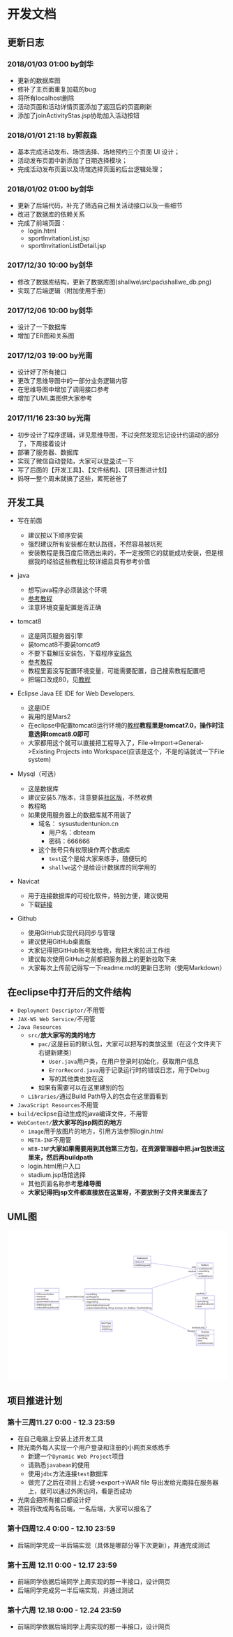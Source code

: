 # 开发文档

## 更新日志

### 2018/01/03 01:00 by剑华
- 更新的数据库图
- 修补了主页面重复加载的bug
- 将所有localhost删除
- 活动页面和活动详情页面添加了返回后的页面刷新
- 添加了joinActivityStas.jsp协助加入活动按钮

### 2018/01/01 21:18 by郭叙森
- 基本完成活动发布、场馆选择、场地预约三个页面 UI 设计；
- 活动发布页面中新添加了日期选择模块；
- 完成活动发布页面以及场馆选择页面的后台逻辑处理；


### 2018/01/02 01:00 by剑华
- 更新了后端代码，补充了筛选自己相关活动接口以及一些细节
- 改进了数据库的依赖关系
- 完成了前端页面：
	- login.html
	- sportInvitationList.jsp
	- sportInvitationListDetail.jsp

### 2017/12/30 10:00 by剑华
- 修改了数据库结构，更新了数据库图(shallwe\src\pac\shallwe_db.png)
- 实现了后端逻辑（附加使用手册）

### 2017/12/06 10:00 by剑华
- 设计了一下数据库
- 增加了ER图和关系图

### 2017/12/03 19:00 by光南
- 设计好了所有接口
- 更改了思维导图中的一部分业务逻辑内容
- 在思维导图中增加了调用接口参考
- 增加了UML类图供大家参考

### 2017/11/16 23:30 by光南
- 初步设计了程序逻辑，详见思维导图，不过突然发现忘记设计约运动的部分了，下周接着设计
- 部署了服务器、数据库
- 实现了微信自动登陆，大家可以[登录](http://sysustudentunion.cn/shallwe/login.html)试一下
- 写了后面的【开发工具】、【文件结构】、【项目推进计划】
- 妈呀一整个周末就搞了这些，累死爸爸了

## 开发工具
- 写在前面
  - 建议按以下顺序安装
  - 强烈建议所有安装都在默认路径，不然容易被坑死
  - 安装教程是我百度后筛选出来的，不一定按照它的就能成功安装，但是根据我的经验这些教程比较详细且具有参考价值
- java
  - 想写java程序必须装这个环境
  - [参考教程](https://jingyan.baidu.com/article/bea41d43bef8fab4c41be67b.html)
  - 注意环境变量配置是否正确
- tomcat8
  - 这是网页服务器引擎
  - 装tomcat8不要装tomcat9
  - 不要下载解压安装包，下载程序[安装包](http://mirrors.hust.edu.cn/apache/tomcat/tomcat-8/v8.5.23/bin/apache-tomcat-8.5.23.exe)
  - [参考教程](https://jingyan.baidu.com/article/6b97984db791911ca2b0bfc4.html)
  - 教程里面没写配置环境变量，可能需要配置，自己搜索教程配置吧
  - 把端口改成80，见[教程](https://jingyan.baidu.com/article/9113f81b22d1802b3214c7c6.html)
- Eclipse Java EE IDE for Web Developers.
  - 这是IDE
  - 我用的是Mars2
  - 在eclipse中配置tomcat8运行环境的[教程](http://blog.csdn.net/shirenfeigui/article/details/7699996)**教程里是tomcat7.0，操作时注意选择tomcat8.0即可**
  - 大家都用这个就可以直接把工程导入了，File->Import->General->Existing Projects into Workspace(应该是这个，不是的话就试一下File system)
- Mysql（可选）
  - 这是数据库
  - 建议安装5.7版本，注意要装[社区版](https://dev.mysql.com/downloads/windows/installer/5.7.html)，不然收费
  - 教程略
  - 如果使用服务器上的数据库就不用装了
    - 域名：	sysustudentunion.cn
      - 用户名：dbteam
      - 密码：666666
    - 这个账号只有权限操作两个数据库
      - `test`这个是给大家来练手，随便玩的
      - `shallwe`这个是给设计数据库的同学用的
- Navicat
  - 用于连接数据库的可视化软件，特别方便，建议使用
  - 下载[链接](http://pan.baidu.com/s/1nvj5gsp)

- Github
  - 使用GitHub实现代码同步与管理
  - 建议使用GitHub桌面版
  - 大家记得把GitHub账号发给我，我把大家拉进工作组
  - 建议每次使用GitHub之前都把服务器上的更新拉取下来
  - 大家每次上传前记得写一下readme.md的更新日志哟（使用Markdown）

## 在eclipse中打开后的文件结构
- `Deployment Descriptor/`不用管
- `JAX-WS Web Service/`不用管
- `Java Resources`
  - `src/`**放大家写的类的地方**
    - `pac/`这是目前的默认包，大家可以把写的类放这里（在这个文件夹下右键新建类）
      - `User.java`用户类，在用户登录时初始化，获取用户信息
      - `ErrorRecord.java`用于记录运行时的错误日志，用于Debug
      - 写的其他类也放在这
    - 如果有需要可以在这里建别的包
  - `Libraries/`通过Build Path导入的包会在这里面看到
- `JavaScript Resources`不用管
- `build/`eclipse自动生成的java编译文件，不用管
- `WebContent/`**放大家写的jsp网页的地方**
  - `image`用于放图片的地方，引用方法参照login.html
  - `META-INF`不用管
  - `WEB-INF`**大家如果需要用到其他第三方包，在资源管理器中把.jar包放进这里来，然后再buildpath**
  - login.html用户入口
  - stadium.jsp场馆选择
  - 其他页面名称参考**思维导图**
  - **大家记得把jsp文件都直接放在这里呀，不要放到子文件夹里面去了**

## UML图
![image](https://github.com/sysudb/shallwe/raw/master/src/pac/uml.png)

## 项目推进计划
### 第十三周11.27 0:00 - 12.3 23:59
- 在自己电脑上安装上述开发工具
- 除光南外每人实现一个用户登录和注册的小网页来练练手
  - 新建一个`Dynamic Web Project`项目
  - 请熟悉`javabean`的使用
  - 使用`jdbc`方法连接`test`数据库
  - 做完了之后在项目上右键->export->WAR file 导出发给光南挂在服务器上，就可以通过外网访问，看是否成功
- 光南会把所有接口都设计好
- 项目将改成两名前端，一名后端，大家可以报名了

### 第十四周12.4 0:00 - 12.10 23:59
- 后端同学完成一半后端实现（具体是哪部分等下次更新），并通完成测试

### 第十五周 12.11 0:00 - 12.17 23:59
- 前端同学依据后端同学上周实现的那一半接口，设计网页
- 后端同学完成另一半后端实现，并通过测试

### 第十六周 12.18 0:00 - 12.24 23:59
- 前端同学依据后端同学上周实现的那一半接口，设计网页
